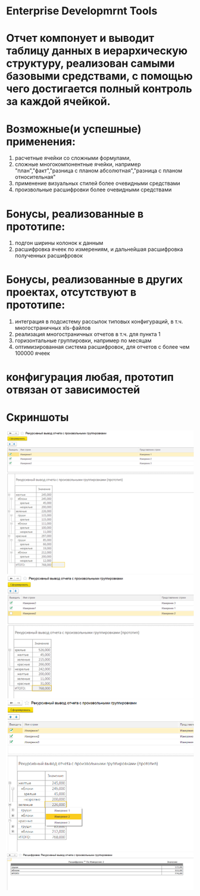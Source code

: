 # Enterprise Developmrnt Tools
# Отчет компонует и выводит таблицу данных в иерархическую структуру, реализован самыми базовыми средствами, с помощью чего достигается полный контроль за каждой ячейкой.
# Возможные(и успешные) применения:
1. расчетные ячейки со сложными формулами,
2. сложные многокомпонентные ячейки, например "план","факт","разница с планом абсолютная","разница с планом относительная"
3. применение визуальных стилей более очевидными средствами
4. произвольные расшифровки более очевидными средствами
# Бонусы, реализованные в прототипе:
1. подгон ширины колонок к данным
2. расшифровка ячеек по измерениям, и дальнейшая расшифровка полученных расшифровок
# Бонусы, реализованные в других проектах, отсутствуют в прототипе:
1. интеграция в подсистему рассылок типовых конфигураций, в т.ч. многостраничных xls-файлов
2. реализация многостраничных отчетов в т.ч. для пункта 1
3. горизонтальные группировки, например по месяцам
4. оптимизированная система расшифровок, для отчетов с более чем 100000 ячеек
# конфигурация любая, прототип отвязан от зависимостей

# Скриншоты
![Скриншот 1](./Screenshot1.png)
![Скриншот 2](./Screenshot2.png)
![Скриншот 3](./Screenshot3.png)
![Скриншот 4](./Screenshot4.png)
